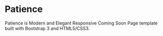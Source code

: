 # Patience
Patience is Modern and Elegant Responsive Coming Soon Page template built with Bootstrap 3 and HTML5/CSS3. 
